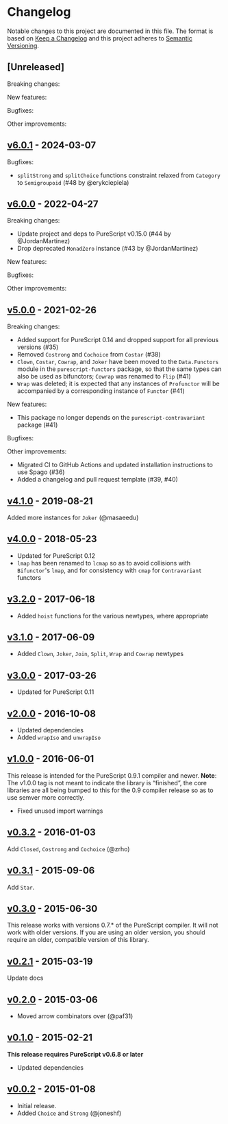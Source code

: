 # Changelog

Notable changes to this project are documented in this file. The format is based on [Keep a Changelog](https://keepachangelog.com/en/1.0.0/) and this project adheres to [Semantic Versioning](https://semver.org/spec/v2.0.0.html).

## [Unreleased]

Breaking changes:

New features:

Bugfixes:

Other improvements:

## [v6.0.1](https://github.com/purescript/purescript-profunctor/releases/tag/v6.0.1) - 2024-03-07

Bugfixes:
- `splitStrong` and `splitChoice` functions constraint relaxed from `Category` to `Semigroupoid` (#48 by @erykciepiela)


## [v6.0.0](https://github.com/purescript/purescript-profunctor/releases/tag/v6.0.0) - 2022-04-27

Breaking changes:
- Update project and deps to PureScript v0.15.0 (#44 by @JordanMartinez)
- Drop deprecated `MonadZero` instance (#43 by @JordanMartinez)

New features:

Bugfixes:

Other improvements:

## [v5.0.0](https://github.com/purescript/purescript-profunctor/releases/tag/v5.0.0) - 2021-02-26

Breaking changes:
- Added support for PureScript 0.14 and dropped support for all previous versions (#35)
- Removed `Costrong` and `Cochoice` from `Costar` (#38)
- `Clown`, `Costar`, `Cowrap`, and `Joker` have been moved to the `Data.Functors` module in the `purescript-functors` package, so that the same types can also be used as bifunctors; `Cowrap` was renamed to `Flip` (#41)
- `Wrap` was deleted; it is expected that any instances of `Profunctor` will be accompanied by a corresponding instance of `Functor` (#41)

New features:
- This package no longer depends on the `purescript-contravariant` package (#41)

Bugfixes:

Other improvements:
- Migrated CI to GitHub Actions and updated installation instructions to use Spago (#36)
- Added a changelog and pull request template (#39, #40)

## [v4.1.0](https://github.com/purescript/purescript-profunctor/releases/tag/v4.1.0) - 2019-08-21

Added more instances for `Joker` (@masaeedu)

## [v4.0.0](https://github.com/purescript/purescript-profunctor/releases/tag/v4.0.0) - 2018-05-23

- Updated for PureScript 0.12
- `lmap` has been renamed to `lcmap` so as to avoid collisions with `Bifunctor`'s `lmap`, and for consistency with `cmap` for `Contravariant` functors

## [v3.2.0](https://github.com/purescript/purescript-profunctor/releases/tag/v3.2.0) - 2017-06-18

- Added `hoist` functions for the various newtypes, where appropriate

## [v3.1.0](https://github.com/purescript/purescript-profunctor/releases/tag/v3.1.0) - 2017-06-09

- Added `Clown`, `Joker`, `Join`, `Split`, `Wrap` and `Cowrap` newtypes

## [v3.0.0](https://github.com/purescript/purescript-profunctor/releases/tag/v3.0.0) - 2017-03-26

- Updated for PureScript 0.11

## [v2.0.0](https://github.com/purescript/purescript-profunctor/releases/tag/v2.0.0) - 2016-10-08

- Updated dependencies
- Added `wrapIso` and `unwrapIso`

## [v1.0.0](https://github.com/purescript/purescript-profunctor/releases/tag/v1.0.0) - 2016-06-01

This release is intended for the PureScript 0.9.1 compiler and newer. **Note**: The v1.0.0 tag is not meant to indicate the library is “finished”, the core libraries are all being bumped to this for the 0.9 compiler release so as to use semver more correctly.

- Fixed unused import warnings

## [v0.3.2](https://github.com/purescript/purescript-profunctor/releases/tag/v0.3.2) - 2016-01-03

Add `Closed`, `Costrong` and `Cochoice` (@zrho)

## [v0.3.1](https://github.com/purescript/purescript-profunctor/releases/tag/v0.3.1) - 2015-09-06

Add `Star`.

## [v0.3.0](https://github.com/purescript/purescript-profunctor/releases/tag/v0.3.0) - 2015-06-30

This release works with versions 0.7.\* of the PureScript compiler. It will not work with older versions. If you are using an older version, you should require an older, compatible version of this library.

## [v0.2.1](https://github.com/purescript/purescript-profunctor/releases/tag/v0.2.1) - 2015-03-19

Update docs

## [v0.2.0](https://github.com/purescript/purescript-profunctor/releases/tag/v0.2.0) - 2015-03-06

- Moved arrow combinators over (@paf31)

## [v0.1.0](https://github.com/purescript/purescript-profunctor/releases/tag/v0.1.0) - 2015-02-21

**This release requires PureScript v0.6.8 or later**
- Updated dependencies

## [v0.0.2](https://github.com/purescript/purescript-profunctor/releases/tag/v0.0.2) - 2015-01-08

- Initial release.
- Added `Choice` and `Strong` (@joneshf)

